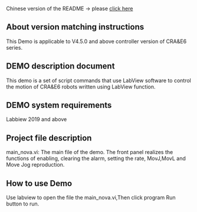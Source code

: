 Chinese version of the README -> please [click here](./README.md)

## About version matching instructions
This Demo is applicable to V4.5.0 and above controller version of CRA&E6 series.

## DEMO description document

This demo is a set of script commands that use LabView software to control the motion of CRA&E6 robots written using LabView function.

## DEMO system requirements

Labbiew 2019 and above

## Project file description

main_nova.vi: The main file of the demo. The front panel realizes the functions of enabling, clearing the alarm, setting the rate, MovJ,MovL and Move Jog reproduction.

## How to use Demo

Use labview to open the file the main_nova.vi,Then click program Run button to run.